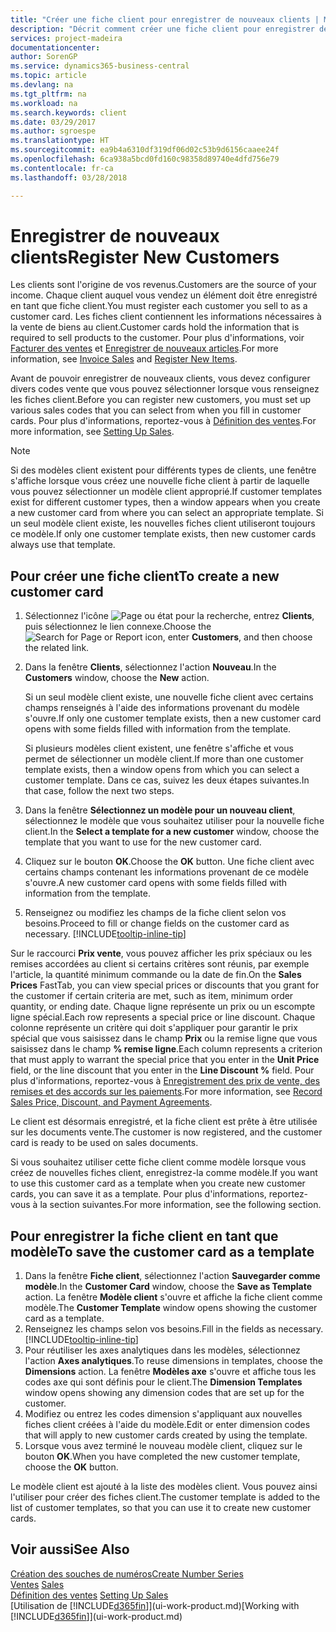 ```yaml
---
title: "Créer une fiche client pour enregistrer de nouveaux clients | Microsoft Docs"
description: "Décrit comment créer une fiche client pour enregistrer des informations sur chaque nouveau client ou client auquel vous vendez."
services: project-madeira
documentationcenter: 
author: SorenGP
ms.service: dynamics365-business-central
ms.topic: article
ms.devlang: na
ms.tgt_pltfrm: na
ms.workload: na
ms.search.keywords: client
ms.date: 03/29/2017
ms.author: sgroespe
ms.translationtype: HT
ms.sourcegitcommit: ea9b4a6310df319df06d02c53b9d6156caaee24f
ms.openlocfilehash: 6ca938a5bcd0fd160c98358d89740e4dfd756e79
ms.contentlocale: fr-ca
ms.lasthandoff: 03/28/2018

---
```

# <a name="register-new-customers"></a><span data-ttu-id="3b266-103">Enregistrer de nouveaux clients</span><span class="sxs-lookup"><span data-stu-id="3b266-103">Register New Customers</span></span>
<span data-ttu-id="3b266-104">Les clients sont l'origine de vos revenus.</span><span class="sxs-lookup"><span data-stu-id="3b266-104">Customers are the source of your income.</span></span> <span data-ttu-id="3b266-105">Chaque client auquel vous vendez un élément doit être enregistré en tant que fiche client.</span><span class="sxs-lookup"><span data-stu-id="3b266-105">You must register each customer you sell to as a customer card.</span></span> <span data-ttu-id="3b266-106">Les fiches client contiennent les informations nécessaires à la vente de biens au client.</span><span class="sxs-lookup"><span data-stu-id="3b266-106">Customer cards hold the information that is required to sell products to the customer.</span></span> <span data-ttu-id="3b266-107">Pour plus d'informations, voir [Facturer des ventes](sales-how-invoice-sales.md) et [Enregistrer de nouveaux articles](inventory-how-register-new-items.md).</span><span class="sxs-lookup"><span data-stu-id="3b266-107">For more information, see [Invoice Sales](sales-how-invoice-sales.md) and [Register New Items](inventory-how-register-new-items.md).</span></span>  

<span data-ttu-id="3b266-108">Avant de pouvoir enregistrer de nouveaux clients, vous devez configurer divers codes vente que vous pouvez sélectionner lorsque vous renseignez les fiches client.</span><span class="sxs-lookup"><span data-stu-id="3b266-108">Before you can register new customers, you must set up various sales codes that you can select from when you fill in customer cards.</span></span> <span data-ttu-id="3b266-109">Pour plus d'informations, reportez-vous à [Définition des ventes](sales-setup-sales.md).</span><span class="sxs-lookup"><span data-stu-id="3b266-109">For more information, see [Setting Up Sales](sales-setup-sales.md).</span></span>

> [!NOTE]  
>   <span data-ttu-id="3b266-110">Si des modèles client existent pour différents types de clients, une fenêtre s'affiche lorsque vous créez une nouvelle fiche client à partir de laquelle vous pouvez sélectionner un modèle client approprié.</span><span class="sxs-lookup"><span data-stu-id="3b266-110">If customer templates exist for different customer types, then a window appears when you create a new customer card from where you can select an appropriate template.</span></span> <span data-ttu-id="3b266-111">Si un seul modèle client existe, les nouvelles fiches client utiliseront toujours ce modèle.</span><span class="sxs-lookup"><span data-stu-id="3b266-111">If only one customer template exists, then new customer cards always use that template.</span></span>

## <a name="to-create-a-new-customer-card"></a><span data-ttu-id="3b266-112">Pour créer une fiche client</span><span class="sxs-lookup"><span data-stu-id="3b266-112">To create a new customer card</span></span>
1. <span data-ttu-id="3b266-113">Sélectionnez l'icône ![Page ou état pour la recherche](media/ui-search/search_small.png "Page ou état pour la recherche"), entrez **Clients**, puis sélectionnez le lien connexe.</span><span class="sxs-lookup"><span data-stu-id="3b266-113">Choose the ![Search for Page or Report](media/ui-search/search_small.png "Search for Page or Report icon") icon, enter **Customers**, and then choose the related link.</span></span>  
2. <span data-ttu-id="3b266-114">Dans la fenêtre **Clients**, sélectionnez l'action **Nouveau**.</span><span class="sxs-lookup"><span data-stu-id="3b266-114">In the **Customers** window, choose the **New** action.</span></span>

    <span data-ttu-id="3b266-115">Si un seul modèle client existe, une nouvelle fiche client avec certains champs renseignés à l'aide des informations provenant du modèle s'ouvre.</span><span class="sxs-lookup"><span data-stu-id="3b266-115">If only one customer template exists, then a new customer card opens with some fields filled with information from the template.</span></span>

    <span data-ttu-id="3b266-116">Si plusieurs modèles client existent, une fenêtre s'affiche et vous permet de sélectionner un modèle client.</span><span class="sxs-lookup"><span data-stu-id="3b266-116">If more than one customer template exists, then a window opens from which you can select a customer template.</span></span> <span data-ttu-id="3b266-117">Dans ce cas, suivez les deux étapes suivantes.</span><span class="sxs-lookup"><span data-stu-id="3b266-117">In that case, follow the next two steps.</span></span>
3. <span data-ttu-id="3b266-118">Dans la fenêtre **Sélectionnez un modèle pour un nouveau client**, sélectionnez le modèle que vous souhaitez utiliser pour la nouvelle fiche client.</span><span class="sxs-lookup"><span data-stu-id="3b266-118">In the **Select a template for a new customer** window, choose the template that you want to use for the new customer card.</span></span>
4. <span data-ttu-id="3b266-119">Cliquez sur le bouton **OK**.</span><span class="sxs-lookup"><span data-stu-id="3b266-119">Choose the **OK** button.</span></span> <span data-ttu-id="3b266-120">Une fiche client avec certains champs contenant les informations provenant de ce modèle s'ouvre.</span><span class="sxs-lookup"><span data-stu-id="3b266-120">A new customer card opens with some fields filled with information from the template.</span></span>  
5. <span data-ttu-id="3b266-121">Renseignez ou modifiez les champs de la fiche client selon vos besoins.</span><span class="sxs-lookup"><span data-stu-id="3b266-121">Proceed to fill or change fields on the customer card as necessary.</span></span> [!INCLUDE[tooltip-inline-tip](includes/tooltip-inline-tip_md.md)]

<span data-ttu-id="3b266-122">Sur le raccourci **Prix vente**, vous pouvez afficher les prix spéciaux ou les remises accordées au client si certains critères sont réunis, par exemple l'article, la quantité minimum commande ou la date de fin.</span><span class="sxs-lookup"><span data-stu-id="3b266-122">On the **Sales Prices** FastTab, you can view special prices or discounts that you grant for the customer if certain criteria are met, such as item, minimum order quantity, or ending date.</span></span> <span data-ttu-id="3b266-123">Chaque ligne représente un prix ou un escompte ligne spécial.</span><span class="sxs-lookup"><span data-stu-id="3b266-123">Each row represents a special price or line discount.</span></span> <span data-ttu-id="3b266-124">Chaque colonne représente un critère qui doit s'appliquer pour garantir le prix spécial que vous saisissez dans le champ **Prix** ou la remise ligne que vous saisissez dans le champ **% remise ligne**.</span><span class="sxs-lookup"><span data-stu-id="3b266-124">Each column represents a criterion that must apply to warrant the special price that you enter in the **Unit Price** field, or the line discount that you enter in the **Line Discount %** field.</span></span> <span data-ttu-id="3b266-125">Pour plus d'informations, reportez-vous à [Enregistrement des prix de vente, des remises et des accords sur les paiements](sales-how-record-sales-price-discount-payment-agreements.md).</span><span class="sxs-lookup"><span data-stu-id="3b266-125">For more information, see [Record Sales Price, Discount, and Payment Agreements](sales-how-record-sales-price-discount-payment-agreements.md).</span></span>

<span data-ttu-id="3b266-126">Le client est désormais enregistré, et la fiche client est prête à être utilisée sur les documents vente.</span><span class="sxs-lookup"><span data-stu-id="3b266-126">The customer is now registered, and the customer card is ready to be used on sales documents.</span></span>

<span data-ttu-id="3b266-127">Si vous souhaitez utiliser cette fiche client comme modèle lorsque vous créez de nouvelles fiches client, enregistrez-la comme modèle.</span><span class="sxs-lookup"><span data-stu-id="3b266-127">If you want to use this customer card as a template when you create new customer cards, you can save it as a template.</span></span> <span data-ttu-id="3b266-128">Pour plus d'informations, reportez-vous à la section suivantes.</span><span class="sxs-lookup"><span data-stu-id="3b266-128">For more information, see the following section.</span></span>

## <a name="to-save-the-customer-card-as-a-template"></a><span data-ttu-id="3b266-129">Pour enregistrer la fiche client en tant que modèle</span><span class="sxs-lookup"><span data-stu-id="3b266-129">To save the customer card as a template</span></span>
1. <span data-ttu-id="3b266-130">Dans la fenêtre **Fiche client**, sélectionnez l'action **Sauvegarder comme modèle**.</span><span class="sxs-lookup"><span data-stu-id="3b266-130">In the **Customer Card** window, choose the **Save as Template** action.</span></span> <span data-ttu-id="3b266-131">La fenêtre **Modèle client** s'ouvre et affiche la fiche client comme modèle.</span><span class="sxs-lookup"><span data-stu-id="3b266-131">The **Customer Template** window opens showing the customer card as a template.</span></span>
2. <span data-ttu-id="3b266-132">Renseignez les champs selon vos besoins.</span><span class="sxs-lookup"><span data-stu-id="3b266-132">Fill in the fields as necessary.</span></span> [!INCLUDE[tooltip-inline-tip](includes/tooltip-inline-tip_md.md)]
3. <span data-ttu-id="3b266-133">Pour réutiliser les axes analytiques dans les modèles, sélectionnez l'action **Axes analytiques**.</span><span class="sxs-lookup"><span data-stu-id="3b266-133">To reuse dimensions in templates, choose the **Dimensions** action.</span></span> <span data-ttu-id="3b266-134">La fenêtre **Modèles axe** s'ouvre et affiche tous les codes axe qui sont définis pour le client.</span><span class="sxs-lookup"><span data-stu-id="3b266-134">The **Dimension Templates** window opens showing any dimension codes that are set up for the customer.</span></span>
4. <span data-ttu-id="3b266-135">Modifiez ou entrez les codes dimension s'appliquant aux nouvelles fiches client créées à l'aide du modèle.</span><span class="sxs-lookup"><span data-stu-id="3b266-135">Edit or enter dimension codes that will apply to new customer cards created by using the template.</span></span>  
5. <span data-ttu-id="3b266-136">Lorsque vous avez terminé le nouveau modèle client, cliquez sur le bouton **OK**.</span><span class="sxs-lookup"><span data-stu-id="3b266-136">When you have completed the new customer template, choose the **OK** button.</span></span>

<span data-ttu-id="3b266-137">Le modèle client est ajouté à la liste des modèles client. Vous pouvez ainsi l'utiliser pour créer des fiches client.</span><span class="sxs-lookup"><span data-stu-id="3b266-137">The customer template is added to the list of customer templates, so that you can use it to create new customer cards.</span></span>

## <a name="see-also"></a><span data-ttu-id="3b266-138">Voir aussi</span><span class="sxs-lookup"><span data-stu-id="3b266-138">See Also</span></span>
[<span data-ttu-id="3b266-139">Création des souches de numéros</span><span class="sxs-lookup"><span data-stu-id="3b266-139">Create Number Series</span></span>](ui-create-number-series.md)  
<span data-ttu-id="3b266-140">[Ventes](sales-manage-sales.md)  </span><span class="sxs-lookup"><span data-stu-id="3b266-140">[Sales](sales-manage-sales.md)  </span></span>  
<span data-ttu-id="3b266-141">[Définition des ventes](sales-setup-sales.md)  </span><span class="sxs-lookup"><span data-stu-id="3b266-141">[Setting Up Sales](sales-setup-sales.md)  </span></span>  
<span data-ttu-id="3b266-142">[Utilisation de [!INCLUDE[d365fin](includes/d365fin_md.md)]](ui-work-product.md)</span><span class="sxs-lookup"><span data-stu-id="3b266-142">[Working with [!INCLUDE[d365fin](includes/d365fin_md.md)]](ui-work-product.md)</span></span>

